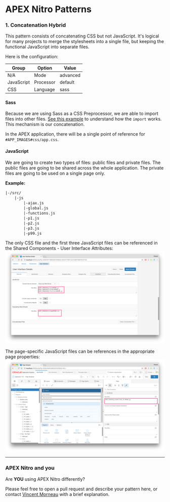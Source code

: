 # APEX Nitro Patterns

### 1. Concatenation Hybrid
This pattern consists of concatenating CSS but not JavaScript. It's logical for many projects to merge the stylesheets into a single file, but keeping the functional JavaScript into separate files.

Here is the configuration:

Group | Option | Value
--- | --- | ---
N/A | Mode | advanced
JavaScript | Processor | default
CSS | Language | sass

#### Sass
Because we are using Sass as a CSS Preprocessor, we are able to import files into other files. [See this example](../examples/demo-sass/src/scss) to understand how the `import` works. This mechanism is our concatenation.

In the APEX application, there will be a single point of reference for `#APP_IMAGES#css/app.css`.

#### JavaScript
We are going to create two types of files: public files and private files. The public files are going to be shared across the whole application. The private files are going to be used on a single page only.

**Example:**
```
|-/src/
	|-js
		|-ajax.js
		|-global.js
		|-functions.js
		|-p1.js
		|-p2.js
		|-p3.js
		|-p99.js
```

The only CSS file and the first three JavaScript files can be referenced in the Shared Components - User Interface Attributes:
![](img/pattern-hybrid-1.png)

The page-specific JavaScript files can be references in the appropriate page properties:
![](img/pattern-hybrid-2.png)

--- 

### APEX Nitro and you
Are **YOU** using APEX Nitro differently? 

Please feel free to open a pull request and describe your pattern here, or contact [Vincent Morneau](https://github.com/vincentmorneau) with a brief explanation.

